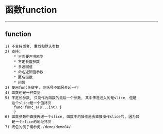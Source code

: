 # **函数function** #
***



## **function** ##
    1) 不支持嵌套, 重载和默认参数
    2) 支持:
        * 不需要声明原型
        * 不定长度参数
        * 多返回值
        * 命名返回值参数
        * 匿名函数
        * 闭包
    3) 使用func关键字, 左括号不能另外起一行
    4) 函数也是一种类型
    5) 不定长参数, 只能作为函数的最后一个参数, 其中传递进入的是slice, 但是
       这个slice是一个值拷贝
        func func_a(s...int) {
        }
    6) 函数参数中直接传递一个slice, 函数中的操作是会直接操作slice的, 因为其
       是一个slice的地址拷贝
    7) 闭包的例子请参见./demo/demo04/
